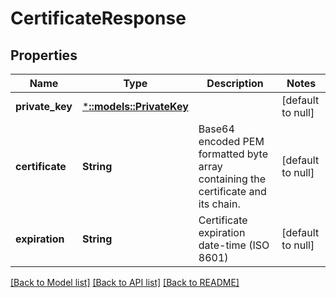 # CertificateResponse

## Properties
Name | Type | Description | Notes
------------ | ------------- | ------------- | -------------
**private_key** | [***::models::PrivateKey**](PrivateKey.md) |  | [default to null]
**certificate** | **String** | Base64 encoded PEM formatted byte array containing the certificate and its chain. | [default to null]
**expiration** | **String** | Certificate expiration date-time (ISO 8601) | [default to null]

[[Back to Model list]](../README.md#documentation-for-models) [[Back to API list]](../README.md#documentation-for-api-endpoints) [[Back to README]](../README.md)


